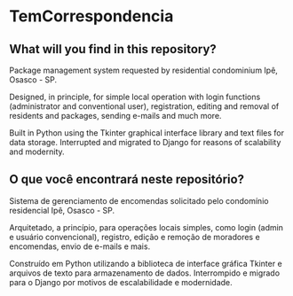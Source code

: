 # TemCorrespondencia
 
## What will you find in this repository?

Package management system requested by residential condominium Ipê, Osasco - SP.

Designed, in principle, for simple local operation with login functions (administrator and conventional user), registration, editing and removal of residents and packages, sending e-mails and much more.

Built in Python using the Tkinter graphical interface library and text files for data storage. Interrupted and migrated to Django for reasons of scalability and modernity.

## O que você encontrará neste repositório?

Sistema de gerenciamento de encomendas solicitado pelo condomínio residencial Ipê, Osasco - SP.

Arquitetado, a princípio, para operações locais simples, como login (admin e usuário convencional), registro, edição e remoção de moradores e encomendas, envio de e-mails e mais.

Construído em Python utilizando a biblioteca de interface gráfica Tkinter e arquivos de texto para armazenamento de dados. Interrompido e migrado para o Django por motivos de escalabilidade e modernidade.
